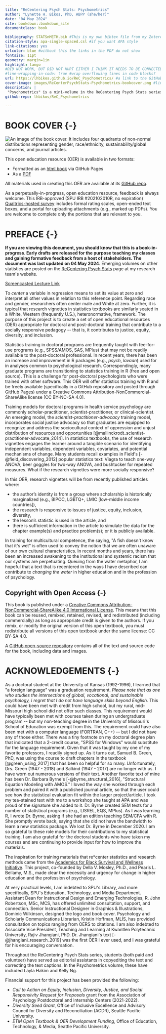 ```yaml
--- 
title: "ReCentering Psych Stats: Psychometrics"
author: "Lynette H. Bikos, PhD, ABPP (she/her)"
date: "04 May 2024" 
site: bookdown::bookdown_site
documentclass: book

bibliography: STATSnMETH.bib #This is my own bibtex file from my Zotero account. If this file is not in the project folder there will be an error and the book will not build.
citation-style: apa-single-spaced.csl #if you want APA style
link-citations: yes
urlcolor: blue #without this the links in the PDF do not show
fontsize: 11pt
geometry: margin=1in
highlight: tango
#DID NOT WORK, BUT DID NOT HURT EITHER I THINK IT NEEDS TO BE CONNECTED TO A PKG
#line-wrapping-in-code: true #wrap overflowing lines in code blocks? 
url: https://lhbikos.github.io/ReC_Psychometrics/ #a link to the GitHub pages where it is rendered
cover-image: images/ReCenterPsychStats-Psychometrics-bookcover.png #link to the image for the book which will show up in any previews
description: |
 "Psychometrics" is a mini-volume in the ReCentering Psych Stats series that provides workflows and worked examples in R. A core focus of the ReCentering series is simulate data from published examples that recenter psychological research in a socially and culturally responsive manner.  
github-repo: lhbikos/ReC_Psychometrics

---
```




# BOOK COVER {-}

![An image of the book cover. It includes four quadrants of non-normal distributions representing gender, race/ethnicity, sustainability/global concerns, and journal articles.](images/ReCenterPsychStats-Psychometrics-bookcover.png)

This open education resource (OER) is available in two formats:

* Formatted as an [html book](https://lhbikos.github.io/ReC_Psychometrics/) via GitHub Pages
* As a [PDF](https://github.com/lhbikos/ReC_Psychometrics/blob/main/ReC_Psychometrics.pdf) 

All materials used in creating this OER are available at its [GitHub repo](https://github.com/lhbikos/ReC_Psychometrics).

As a perpetually-in-progress, open education resource, feedback is always welcome. This IRB-approved (SPU IRB #202102010R, no expiration) [Qualtrics-hosted survey](https://spupsych.az1.qualtrics.com/jfe/form/SV_0OnBLfut3VIOIS2) includes formal rating scales, open-ended text boxes, and a portal for uploading attachments (e.g., marked up PDFs). You are welcome to complete only the portions that are relevant to you.

# PREFACE {-}

**If you are viewing this document, you should know that this is a book-in-progress.  Early drafts are released for the purpose teaching my classes and gaining formative feedback from a host of stakeholders. The document was last updated on 04 May 2024**.  Emerging volumes on other statistics are posted on the [ReCentering Psych Stats](https://lhbikos.github.io/BikosRVT/ReCenter.html) page at my research team's website. 

[Screencasted Lecture Link](https://spu.hosted.panopto.com/Panopto/Pages/Viewer.aspx?id=c932455e-ef06-444a-bdca-acf7012d759a)

To *center* a variable in regression means to set its value at zero and interpret all other values in relation to this reference point. Regarding race and gender, researchers often center male and White at zero. Further, it is typical that research vignettes in statistics textbooks are similarly seated in a White, Western (frequently U.S.), heteronormative, framework. The purpose of this project is to create a set of open educational resources (OER) appropriate for doctoral and post-doctoral training that contribute to a socially responsive pedagogy -- that is, it contributes to justice, equity, diversity, and inclusion. 

Statistics training in doctoral programs are frequently taught with fee-for-use programs (e.g., SPSS/AMOS, SAS, MPlus) that may not be readily available to the post-doctoral professional. In recent years, there has been an increase and improvement in R packages (e.g., *psych*, *lavaan*) used for in analyses common to psychological research. Correspondingly, many graduate programs are transitioning to statistics training in R (free and open source).  This is a challenge for post-doctoral psychologists who were trained with other software. This OER will offer statistics training with R and be freely available (specifically in a GitHub repository and posted through GitHub Pages) under a Creative Commons Attribution-NonCommercial-ShareAlike license [CC BY-NC-SA 4.0]. 

Training models for doctoral programs in health service psychology are commonly scholar-practitioner, scientist-practitioner, or clinical-scientist.  An emerging model, the *scientist-practitioner-advocacy* training model, incorporates social justice advocacy so that graduates are equipped to recognize and address the sociocultural context of oppression and unjust distribution of resources and opportunities [@mallinckrodt_scientist-practitioner-advocate_2014]. In statistics textbooks, the use of research vignettes engages the learner around a tangible scenario for identifying independent variables, dependent variables, covariates, and potential mechanisms of change. Many students recall examples in Field's  [-@field_discovering_2012] popular statistics text:  Viagra to teach one-way ANOVA, beer goggles for two-way ANOVA, and bushtucker for repeated measures.  What if the research vignettes were more socially responsive? 

In this OER, research vignettes will be from recently published articles where: 

* the author’s identity is from a group where scholarship is historically marginalized (e.g., BIPOC, LGBTQ+, LMIC [low-middle income countries]), 
* the research is responsive to issues of justice, equity, inclusion, diversity, 
* the lesson’s statistic is used in the article, and 
* there is sufficient information in the article to simulate the data for the chapter example(s) and practice problem(s); or it is publicly available.  

In training for multicultural competence, the saying, "A fish doesn't know that it's wet" is often used to convey the notion that we are often unaware of our own cultural characteristics. In recent months and years, there has been an increased awakening to the institutional and systemic racism that our systems are perpetuating. Queuing from the water metaphor, I am hopeful that a text that is recentered in the ways I have described can contribute to *changing the water* in higher education and in the profession of psychology.


## Copyright with Open Access {-}

This book is published under a [Creative Commons Attribution-NonCommercial-ShareAlike 4.0 International License](http://creativecommons.org/licenses/by-nc-sa/4.0/). This means that this book can be reused, remixed, retained, revised, and redistributed (including commercially) as long as appropriate credit is given to the authors. If you remix, or modify the original version of this open textbook, you must redistribute all versions of this open textbook under the same license: CC BY-SA 4.0.

A [GitHub open-source repository](https://github.com/lhbikos/ReC_Psychometrics) contains all of the text and source code for the book, including data and images. 

# ACKNOWLEDGEMENTS {-}

As a doctoral student at the University of Kansas (1992-1996), I learned that "a foreign language" was a graduation requirement. *Please note that as one who studies the intersections of global, vocational, and sustainable psychology, I regret that I do not have language skills beyond English.* This could have been met with credit from high school, but my rural, mid-Missouri high school did not offer such classes. This requirement would have typically been met with courses taken during an undergraduate program -- but my non-teaching degree in the University of Missouri's School of Education was exempt from this. The requirement could have also been met with a computer language (FORTRAN, C++) -- but I did not have any of those either. There was a tiny footnote on my doctoral degree plan that indicated that a 2-credit course, "SPSS for Windows" would substitute for the language requirement.  Given that it was taught by my one of my favorite professors, I readily signed up. As it turns out, Samuel B. Green, PhD, was using the course to draft chapters in the textbook [@green_using_2017] that has been so helpful for so many. Unfortunately, Drs. Green (1947 - 2018) and Salkind (1947 - 2017) are no longer with us. I have worn out numerous versions of their text. Another favorite text of mine has been Dr. Barbara Byrne's [-@byrne_structural_2016], "Structural Equation Modeling with AMOS." I loved the way she worked through each problem and paired it with a published journal article, so that the user could see how the statistical evaluation fit within the larger project/article. I took my tea-stained text with me to a workshop she taught at APA and was proud of the signature she added to it.  Dr. Byrne created SEM texts for a number of statistical programs (e.g., LISREL, EQS, MPlus). As I was learning R, I wrote Dr. Byrne, asking if she had an edition teaching SEM/CFA with R. She promptly wrote back, saying that she did not have the bandwidth to learn a new statistics package.  We lost Dr. Byrne in December 2020. I am so grateful to these role models for their contributions to my statistical training.  I am also grateful for the doctoral students who have taken my courses and are continuing to provide input for how to improve the materials.

The inspiration for training materials that re*center statistics and research methods came from the [Academics for Black Survival and Wellness Initiative](https://www.academics4blacklives.com/). This project, co-founded by Della V. Mosley, Ph.D., and Pearis L. Bellamy, M.S., made clear the necessity and urgency for change in higher education and the profession of psychology. 

At very practical levels, I am indebted to SPU's Library, and more specifically, SPU's Education, Technology, and Media Department.  Assistant Dean for Instructional Design and Emerging Technologies, R. John Robertson, MSc, MCS, has offered unlimited consultation, support, and connection. Senior Instructional Designer in Graphics & Illustrations, Dominic Wilkinson, designed the logo and book cover.  Psychology and Scholarly Communications Librarian, Kristin Hoffman, MLIS, has provided consultation on topics ranging from OERS to citations. I am also indebted to Associate Vice President, Teaching and Learning at Kwantlen Polytechnic University, Rajiv Jhangiani, PhD. Dr. Jhangiani's text [-@jhangiani_research_2019] was the first OER I ever used, and I was grateful for his encouraging conversation.

Throughout the ReCentering Psych Stats series, students (both paid and volunteer) have served as editorial assistants in copyediting the text and correcting the text captions. In the Psychometrics volume, these have included Layla Hakim and Kelly Ng.

Financial support for this project has been provided the following:

*  *Call to Action on Equity, Inclusion, Diversity, Justice, and Social Responsivity Request for Proposals* grant from the Association of Psychology Postdoctoral and Internship Centers (2021-2022). 
*  *Diversity Seed Grant*, Office of Inclusive Excellence and Advisory Council for Diversity and Reconciliation (ACDR), Seattle Pacific University.
*  *ETM Open Textbook & OER Development Funding*, Office of Education, Technology, & Media, Seattle Pacific University.  



